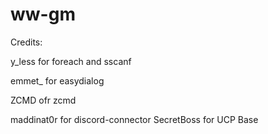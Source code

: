 # ww-gm

Credits:

y_less for foreach and sscanf

emmet_ for easydialog

ZCMD ofr zcmd

maddinat0r for discord-connector
SecretBoss for UCP Base
